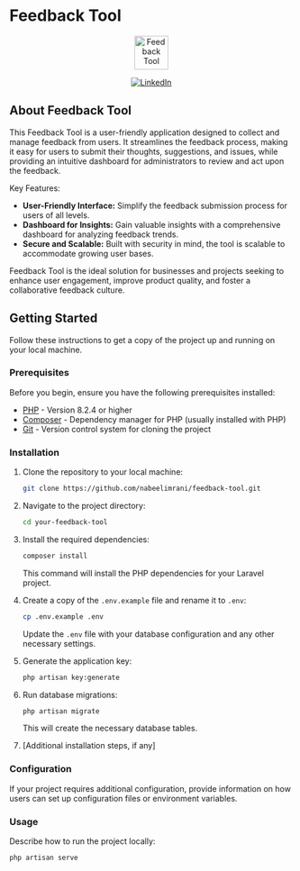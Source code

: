 #  Feedback Tool

<p align="center"><a href="https://freepngimg.com/download/feedback/8-2-feedback-png-clipart.png" target="_blank"><img src="https://freepngimg.com/download/feedback/8-2-feedback-png-clipart.png" width="60" alt="Feedback Tool "></a></p>

<p align="center">
    <a href="https://www.linkedin.com/in/nabeel-mehdi-imrani-070498230/" target="_blank"><img src="https://img.shields.io/badge/LinkedIn-Nabeel_Imrani-blue" alt="LinkedIn"></a></p>
    
## About Feedback Tool

This Feedback Tool is a user-friendly application designed to collect and manage feedback from users. It streamlines the feedback process, making it easy for users to submit their thoughts, suggestions, and issues, while providing an intuitive dashboard for administrators to review and act upon the feedback.

Key Features:

- **User-Friendly Interface:** Simplify the feedback submission process for users of all levels.
- **Dashboard for Insights:** Gain valuable insights with a comprehensive dashboard for analyzing feedback trends.
- **Secure and Scalable:** Built with security in mind, the tool is scalable to accommodate growing user bases.

 Feedback Tool is the ideal solution for businesses and projects seeking to enhance user engagement, improve product quality, and foster a collaborative feedback culture.


## Getting Started

Follow these instructions to get a copy of the project up and running on your local machine.

### Prerequisites

Before you begin, ensure you have the following prerequisites installed:

- [PHP](https://www.php.net/) - Version 8.2.4 or higher
- [Composer](https://getcomposer.org/) - Dependency manager for PHP (usually installed with PHP)
- [Git](https://git-scm.com/) - Version control system for cloning the project


### Installation

1. Clone the repository to your local machine:

    ```bash
    git clone https://github.com/nabeelimrani/feedback-tool.git
    ```

2. Navigate to the project directory:

    ```bash
    cd your-feedback-tool
    ```

3. Install the required dependencies:

    ```bash
    composer install
    ```

    This command will install the PHP dependencies for your Laravel project.

4. Create a copy of the `.env.example` file and rename it to `.env`:

    ```bash
    cp .env.example .env
    ```

    Update the `.env` file with your database configuration and any other necessary settings.

5. Generate the application key:

    ```bash
    php artisan key:generate
    ```

6. Run database migrations:

    ```bash
    php artisan migrate
    ```

    This will create the necessary database tables.

7. [Additional installation steps, if any]

### Configuration

If your project requires additional configuration, provide information on how users can set up configuration files or environment variables.

### Usage

Describe how to run the project locally:

```bash
php artisan serve

